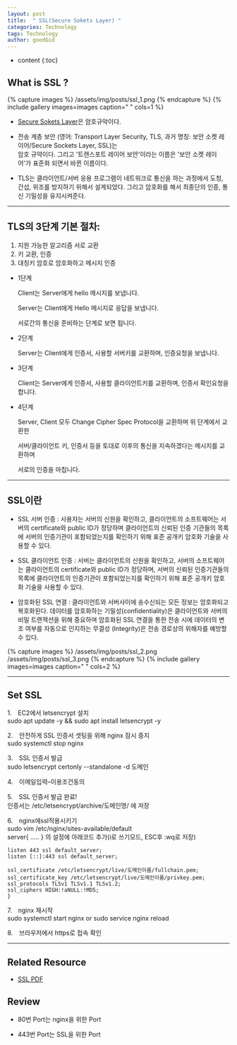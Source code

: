 ```yaml
---
layout: post
title:  " SSL(Secure Sokets Layer) "
categories: Technology
tags: Technology
author: goodGid
---
```

* content
{:toc}



## What is SSL ?

{% capture images %}
  /assets/img/posts/ssl_1.png
{% endcapture %}
{% include gallery images=images caption=" " cols=1 %}

* [Secure Sokets Layer](https://ko.wikipedia.org/wiki/%EC%A0%84%EC%86%A1_%EA%B3%84%EC%B8%B5_%EB%B3%B4%EC%95%88])은 암호규악이다.

* 전송 계층 보안 (영어: Transport Layer Security, TLS, 과거 명칭: 보안 소켓 레이어/Secure Sockets Layer, SSL)는 <br> 암호 규약이다. 그리고 '트랜스포트 레이어 보안'이라는 이름은 '보안 소켓 레이어'가 표준화 되면서 바뀐 이름이다.

* TLS는 클라이언트/서버 응용 프로그램이 네트워크로 통신을 하는 과정에서 도청, 간섭, 위조를 방지하기 위해서 설계되었다. 그리고 암호화를 해서 최종단의 인증, 통신 기밀성을 유지시켜준다.

---

## TLS의 3단계 기본 절차:

  1. 지원 가능한 알고리즘 서로 교환
  2. 키 교환, 인증
  3. 대칭키 암호로 암호화하고 메시지 인증


* 1단계

    Client는 Server에게 hello 메시지를 보냅니다.

    Server는 Client에게 Hello 메시지로 응답을 보냅니다.

    서로간의 통신을 준비하는 단계로 보면 됩니다.

* 2단계

    Server는 Client에게 인증서, 사용할 서버키를 교환하며, 인증요청을 보냅니다.

* 3단계

    Client는 Server에게 인증서, 사용할 클라이언트키를 교환하며, 인증서 확인요청을 합니다.

* 4단계

    Server, Client 모두 Change Cipher Spec Protocol을 교환하며 위 단계에서 교환한 

    서버/클라이언트 키, 인증서 등을 토대로 이후의 통신을 지속하겠다는 메시지를 교환하며

    서로의 인증을 마칩니다.

---

## SSL이란

- SSL 서버 인증 : 사용자는 서버의 신원을 확인하고, 클라이언트의 소프트웨어는 서버의 certificate와 public ID가 정당하며 클라이언트의 신뢰된 인증 기관들의  목록에 서버의 인증기관이 포함되었는지를 확인하기 위해 표준 공개키 암호화 기술을 사용할 수 있다.

- SSL 클라이언트 인증 : 서버는 클라이언트의 신원을 확인하고, 서버의 소프트웨어는 클라이언트의 certificate와 public ID가 정당하며, 서버의 신뢰된 인증기관들의 목록에 클라이언트의 인증기관이 포함되었는지를 확인하기 위해 표준 공개키 암호화 기술을 사용할 수 있다.

- 암호화된 SSL 연결 : 클라이언트와 서버사이에 송수신되는 모든 정보는 암호화되고 복호화된다. 데이터를 암호화하는 기밀성(confidentiality)은 클라이언트와 서버의 비밀 트랜잭션을 위해 중요하며 암호화된 SSL 연결을 통한 전송 시에 데이터의 변조 여부를 자동으로 인지하는 무결성 (Integrity)은 전송 경로상의 위해자를 예방할 수 있다.


{% capture images %}
    /assets/img/posts/ssl_2.png
    /assets/img/posts/ssl_3.png
{% endcapture %}
{% include gallery images=images caption=" " cols=2 %}




---

## Set SSL

1.　EC2에서 letsencrypt 설치 <br> sudo apt update -y && sudo apt install letsencrypt -y

2.　안전하게 SSL 인증서 셋팅을 위해 nginx 잠시 중지 <br> sudo systemctl stop nginx

3.　SSL 인증서 발급 <br> sudo letsencrypt certonly --standalone -d 도메인

4.　이메일입력–이용조건동의

5.　SSL 인증서 발급 완료! <br> 인증서는 /etc/letsencrypt/archive/도메인명/ 에 저장

6.　nginx에ssl적용시키기 <br> sudo vim /etc/nginx/sites-available/default <br>
server{ ..... } 의 설정에 아래코드 추가(i로 쓰기모드, ESC후 :wq로 저장)

```
listen 443 ssl default_server; 
listen [::]:443 ssl default_server;

ssl_certificate /etc/letsencrypt/live/도메인이름/fullchain.pem; 
ssl_certificate_key /etc/letsencrypt/live/도메인이름/privkey.pem; 
ssl_protocols TLSv1 TLSv1.1 TLSv1.2;
ssl_ciphers HIGH:!aNULL:!MD5;
}
```
7.　nginx 재시작 <br> sudo systemctl start nginx or sudo service nginx reload

8.　브라우저에서 https로 접속 확인


---

## Related Resource

* [SSL PDF](https://github.com/goodGid/NodeSeminar/blob/master/Seminar_8th/SOPT21th_8%EC%B0%A8%EC%84%B8%EB%AF%B8%EB%82%98.pdf)


## Review

* 80번 Port는 nginx을 위한 Port

* 443번 Port는 SSL을 위한 Port